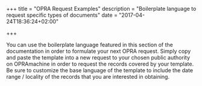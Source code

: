 +++
title = "OPRA Request Examples"
description = "Boilerplate language to request specific types of documents"
date = "2017-04-24T18:36:24+02:00"

+++

You can use the boilerplate language featured in this section of the documentation in order to formulate your next OPRA request. Simply copy and paste the template into a new request to your chosen public authority on OPRAmachine in order to request the records covered by your template. Be sure to customize the base language of the template to include the date range / locality of the records that you are interested in obtaining.
